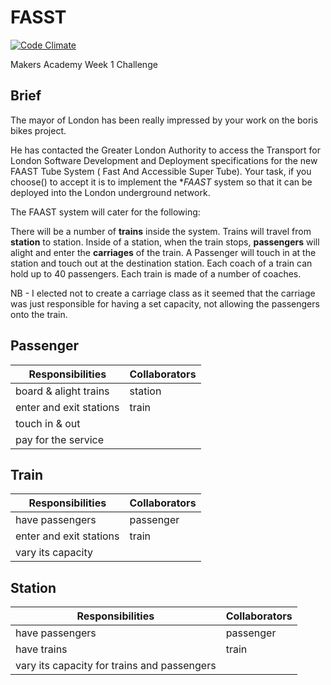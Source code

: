 FASST
=====
[![Code Climate](https://codeclimate.com/github/ralake/FAAST/badges/gpa.svg)](https://codeclimate.com/github/ralake/FAAST)

Makers Academy Week 1 Challenge

Brief
-----
The mayor of London has been really impressed by your work on the boris bikes project.

He has contacted the Greater London Authority to access the Transport for London Software Development and Deployment specifications for the new FAAST Tube System ( Fast And Accessible Super Tube). Your task, if you choose() to accept it is to implement the **FAAST* system so that it can be deployed into the London underground network.

The FAAST system will cater for the following:

There will be a number of **trains** inside the system. Trains will travel from **station** to station. Inside of a station, when the train stops, **passengers** will alight and enter the **carriages** of the train. A Passenger will touch in at the station and touch out at the destination station. Each coach of a train can hold up to 40 passengers. Each train is made of a number of coaches.

NB - I elected not to create a carriage class as it seemed that the carriage was just responsible for having a set capacity, not allowing the passengers onto the train.

Passenger
---------
Responsibilities  | Collaborators
------------- | -------------
board & alight trains | station
enter and exit stations | train
touch in & out |
pay for the service |

Train
-----
Responsibilities  | Collaborators
------------- | -------------
have passengers | passenger
enter and exit stations | train
vary its capacity | 

Station
-------
Responsibilities  | Collaborators
------------- | -------------
have passengers | passenger
have trains | train
vary its capacity for trains and passengers | 

